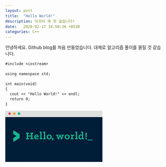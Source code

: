 ```yaml
---
layout: post
title:  "Hello World!"
description: 이것이 제 첫 글입니다!
date:   2020-02-17 18:50:36 +0530
categories: C++
---
```


안녕하세요.
Github blog를 처음 만들었습니다.
대체로 알고리즘 풀이를 올릴 것 같습니다.

```
#include <iostream>

using namespace std;

int main(void)
{
  cout << "Hello World!" << endl;
  return 0;
}
```

![Hello World!](/assets/img/HelloWorld.png)

